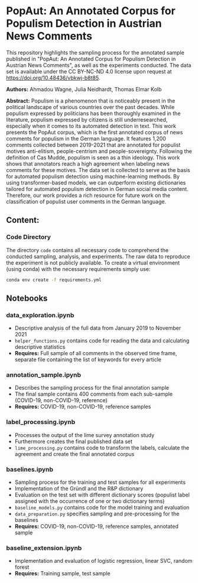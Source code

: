 # PopAut: An Annotated Corpus for Populism Detection in Austrian News Comments

This repository highlights the sampling process for the annotated sample published in "PopAut: An Annotated Corpus for Populism Detection in Austrian News Comments", as well as the experiments conducted. The data set is available under the CC BY-NC-ND 4.0 license upon request at https://doi.org/10.48436/vbkwj-b8t85.

**Authors:** Ahmadou Wagne, Julia Neidhardt, Thomas Elmar Kolb

**Abstract:** Populism is a phenomenon that is noticeably present in the political landscape of various countries over the past decades. While populism expressed by politicians has been thoroughly examined in the literature, populism expressed by citizens is still underresearched, especially when it comes to its automated detection in text. This work presents the PopAut corpus, which is the first annotated corpus of news comments for populism in the German language. It features 1,200 comments collected between 2019-2021 that are annotated for populist motives anti-elitism, people-centrism and people-sovereignty. Following the definition of Cas Mudde, populism is seen as a thin ideology. This work shows that annotators reach a high agreement when labeling news comments for these motives. The data set is collected to serve as the basis for automated populism detection using machine-learning methods. By using transformer-based models, we can outperform existing dictionaries tailored for automated populism detection in German social media content. Therefore, our work provides a rich resource for future work on the classification of populist user comments in the German language.

## Content:
### Code Directory
The directory `code` contains all necessary code to comprehend the conducted sampling, analysis, and experiments. The raw data to reproduce the experiment is not publicly available. To create a virtual environment (using conda) with the necessary requirements simply use:
```bash
conda env create -f requirements.yml
```

## Notebooks

### data_exploration.ipynb
- Descriptive analysis of the full data from January 2019 to November 2021
- `helper_functions.py` contains code for reading the data and calculating descriptive statistics
- **Requires:** Full sample of all comments in the observed time frame, separate file containing the list of keywords for every article

### annotation_sample.ipynb
- Describes the sampling process for the final annotation sample
- The final sample contains 400 comments from each sub-sample (COVID-19, non-COVID-19, reference)
- **Requires:** COVID-19, non-COVID-19, reference samples

### label_processing.ipynb
- Processes the output of the lime survey annotation study
- Furthermore creates the final published data set
- `lime_processing.py` contains code to transform the labels, calculate the agreement and create the final annotated corpus

### baselines.ipynb
- Sampling process for the training and test samples for all experiments
- Implementation of the Gründl and the R&P dictionary
- Evaluation on the test set with different dictionary scores (populist label assigned with the occurrence of one or two dictionary terms)
- `baseline_models.py` contains code for the model training and evaluation
- `data_preparation.py` specifies sampling and pre-processing for the baselines
- **Requires:** COVID-19, non-COVID-19, reference samples, annotated sample

### baseline_extension.ipynb
- Implementation and evaluation of logistic regression, linear SVC, random forest
- **Requires:** Training sample, test sample
